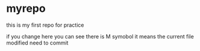 # myrepo
this is my first repo for practice

if you change here you can see there is M symobol it means the current file modified need to commit
